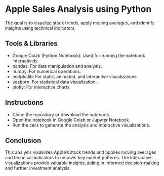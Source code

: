 # Apple Sales Analysis  using Python
The goal is to visualize stock trends, apply moving averages, and identify insights using technical indicators.

## Tools & Libraries
- Google Colab (Python Notebook): Used for running the notebook interactively.
- pandas: For data manipulation and analysis.
- numpy: For numerical operations.
- matplotlib: For static, animated, and interactive visualizations.
- seaborn: For statistical data visualization.
- plotly: For interactive charts.

## Instructions
- Clone the repository or download the notebook.
- Open the notebook in Google Colab or Jupyter Notebook.
- Run the cells to generate the analysis and interactive visualizations.

## Conclusion
This analysis visualizes Apple’s stock trends and applies moving averages and technical indicators to uncover key market patterns. The interactive visualizations provide valuable insights, aiding in informed decision-making and further investment analysis.
